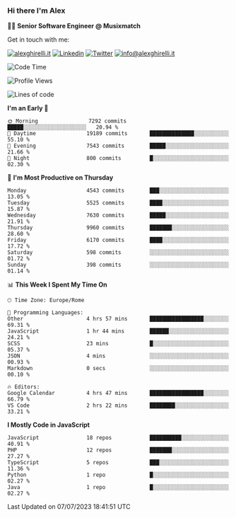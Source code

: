 ### Hi there I'm Alex

👨‍💻 __Senior Software Engineer @ Musixmatch__

Get in touch with me:

[![alexghirelli.it](https://img.shields.io/static/v1?label=alexghirelli.it&message=%20&color=red&logo=&style=flat-square&logoColor=white)](https://www.alexghirelli.it/)
[![Linkedin](https://img.shields.io/static/v1?label=Linkedin&message=%20&color=blue&logo=Linkedin&style=flat-square&logoColor=white)](https://linkedin.com/in/alexghirelli)
[![Twitter](https://img.shields.io/static/v1?label=Twitter&message=%20&color=blue&logo=Twitter&style=flat-square&logoColor=white)](https://twitter.com/alexGhirelli)
[![info@alexghirelli.it](https://img.shields.io/static/v1?label=info@alexghirelli.it&message=%20&color=red&logo=gmail&style=flat-square&logoColor=white)](mailto:info@alexghirelli.it)

<!--START_SECTION:waka-->
![Code Time](http://img.shields.io/badge/Code%20Time-7%2C474%20hrs%2015%20mins-blue)

![Profile Views](http://img.shields.io/badge/Profile%20Views-2-blue)

![Lines of code](https://img.shields.io/badge/From%20Hello%20World%20I%27ve%20Written-67.2%20million%20lines%20of%20code-blue)

**I'm an Early 🐤** 

```text
🌞 Morning                7292 commits        █████░░░░░░░░░░░░░░░░░░░░   20.94 % 
🌆 Daytime                19189 commits       ██████████████░░░░░░░░░░░   55.10 % 
🌃 Evening                7543 commits        █████░░░░░░░░░░░░░░░░░░░░   21.66 % 
🌙 Night                  800 commits         █░░░░░░░░░░░░░░░░░░░░░░░░   02.30 % 
```
📅 **I'm Most Productive on Thursday** 

```text
Monday                   4543 commits        ███░░░░░░░░░░░░░░░░░░░░░░   13.05 % 
Tuesday                  5525 commits        ████░░░░░░░░░░░░░░░░░░░░░   15.87 % 
Wednesday                7630 commits        █████░░░░░░░░░░░░░░░░░░░░   21.91 % 
Thursday                 9960 commits        ███████░░░░░░░░░░░░░░░░░░   28.60 % 
Friday                   6170 commits        ████░░░░░░░░░░░░░░░░░░░░░   17.72 % 
Saturday                 598 commits         ░░░░░░░░░░░░░░░░░░░░░░░░░   01.72 % 
Sunday                   398 commits         ░░░░░░░░░░░░░░░░░░░░░░░░░   01.14 % 
```


📊 **This Week I Spent My Time On** 

```text
🕑︎ Time Zone: Europe/Rome

💬 Programming Languages: 
Other                    4 hrs 57 mins       █████████████████░░░░░░░░   69.31 % 
JavaScript               1 hr 44 mins        ██████░░░░░░░░░░░░░░░░░░░   24.21 % 
SCSS                     23 mins             █░░░░░░░░░░░░░░░░░░░░░░░░   05.37 % 
JSON                     4 mins              ░░░░░░░░░░░░░░░░░░░░░░░░░   00.93 % 
Markdown                 0 secs              ░░░░░░░░░░░░░░░░░░░░░░░░░   00.10 % 

🔥 Editors: 
Google Calendar          4 hrs 47 mins       █████████████████░░░░░░░░   66.79 % 
VS Code                  2 hrs 22 mins       ████████░░░░░░░░░░░░░░░░░   33.21 % 
```

**I Mostly Code in JavaScript** 

```text
JavaScript               18 repos            ██████████░░░░░░░░░░░░░░░   40.91 % 
PHP                      12 repos            ███████░░░░░░░░░░░░░░░░░░   27.27 % 
TypeScript               5 repos             ███░░░░░░░░░░░░░░░░░░░░░░   11.36 % 
Python                   1 repo              █░░░░░░░░░░░░░░░░░░░░░░░░   02.27 % 
Java                     1 repo              █░░░░░░░░░░░░░░░░░░░░░░░░   02.27 % 
```




 Last Updated on 07/07/2023 18:41:51 UTC
<!--END_SECTION:waka-->
